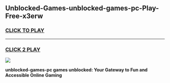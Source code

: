 
## Unblocked-Games-unblocked-games-pc-Play-Free-x3erw
<h3>
<a href="https://premium76.site?title=unblocked-games-pc&ref=17A">CLICK TO PLAY</a></h3>
<hr>

<h3>
<a href="https://premium76.site?title=unblocked-games-pc&ref=17A">CLICK 2 PLAY</a>
  
</h3>

<a href="https://premium76.site?title=unblocked-games-pc&ref=17A"><img src="https://clearcache.store/games.png"></a>


**unblocked-games-pc games unblocked: Your Gateway to Fun and Accessible Online Gaming**
